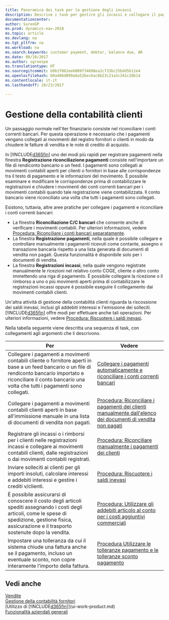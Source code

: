 ```yaml
---
title: Panoramica dei task per la gestione degli incassi
description: Descrive i task per gestire gli incassi e collegare il pagamento ai movimenti contabili cliente o fornitore.
documentationcenter: 
author: SorenGP
ms.prod: dynamics-nav-2018
ms.topic: article
ms.devlang: na
ms.tgt_pltfrm: na
ms.workload: na
ms.search.keywords: customer payment, debtor, balance due, AR
ms.date: 08/10/2017
ms.author: sgroespe
ms.translationtype: HT
ms.sourcegitcommit: b9b1f062ee6009f34698ea2cf33bc25bdd5b11e4
ms.openlocfilehash: b9a486d099a6a52bec6ac6b23c21a3c341c20b14
ms.contentlocale: it-it
ms.lasthandoff: 10/23/2017

---
```

# <a name="managing-receivables"></a>Gestione della contabilità clienti
Un passaggio normale nell'iter finanziario consiste nel riconciliare i conti correnti bancari. Per questa operazione è necessario che i pagamenti vengano collegati ai movimenti del registro fornitori o clienti in modo da chiudere le fatture di vendita e le note di credito di acquisto.  

In [!INCLUDE[d365fin](includes/d365fin_md.md)] uno dei modi più rapidi per registrare pagamenti nella finestra **Registrazione riconciliazione pagamenti** consiste nell'importare un file di rendiconto bancario o un feed. I pagamenti sono collegati ai movimenti contabili aperti per clienti o fornitori in base alle corrispondenze tra il testo di pagamento e le informazioni del movimento. È possibile esaminare e modificare le corrispondenze prima di contabilizzare le registrazioni e chiudere i movimenti dei conti correnti bancari per i movimenti contabili quando tale registrazione viene contabilizzata. Il conto bancario viene riconciliato una volta che tutti i pagamenti sono collegati.

Esistono, tuttavia, altre aree pratiche per collegare i pagamenti e riconciliare i conti correnti bancari:  

* La finestra **Riconciliazione C/C bancari** che consente anche di verificare i movimenti contabili. Per ulteriori informazioni, vedere [Procedura: Riconciliare i conti bancari separatamente](bank-how-reconcile-bank-accounts-separately.md).  
* La finestra **Registrazione pagamenti**, nella quale è possibile collegare e controllare manualmente i pagamenti ricevuti come contante, assegno o transazione bancaria rispetto a una lista generata di documenti di vendita non pagati. Questa funzionalità è disponibile solo per i documenti di vendita.  
* La finestra **Registrazioni incassi**, nella quale vengono registrate manualmente le ricezioni nel relativo conto COGE, cliente o altro conto immettendo una riga di pagamento. È possibile collegare la ricezione o il rimborso a uno o più movimenti aperti prima di contabilizzare le registrazioni incassi oppure è possibile eseguire il collegamento dai movimenti contabili clienti.  

Un'altra attività di gestione della contabilità clienti riguarda la riscossione dei saldi inevasi, inclusi gli addebiti interessi e l'emissione dei solleciti. [!INCLUDE[d365fin](includes/d365fin_md.md)] offre modi per effettuare anche tali operazioni. Per ulteriori informazioni, vedere [Procedura: Riscuotere i saldi inevasi](receivables-collect-outstanding-balances.md).  

Nella tabella seguente viene descritta una sequenza di task, con collegamenti agli argomenti che li descrivono.  

| Per | Vedere |
| --- | --- |
| Collegare i pagamenti a movimenti contabili cliente o fornitore aperti in base a un feed bancario o un file di rendiconto bancario importato e riconciliare il conto bancario una volta che tutti i pagamenti sono collegati. |[Collegare i pagamenti automaticamente e riconciliare i conti correnti bancari](receivables-apply-payments-auto-reconcile-bank-accounts.md) |
| Collegare i pagamenti a movimenti contabili clienti aperti in base all'immissione manuale in una lista di documenti di vendita non pagati. |[Procedura: Riconciliare i pagamenti dei clienti manualmente dall'elenco dei documenti di vendita non pagati](receivables-how-reconcile-customer-payments-list-unpaid-sales-documents.md) |
| Registrare gli incassi o i rimborsi per i clienti nelle registrazioni incassi e collegare ai movimenti contabili clienti, dalle registrazioni o dai movimenti contabili registrati. |[Procedura: Riconciliare manualmente i pagamenti dei clienti](receivables-how-apply-sales-transactions-manually.md) |
| Inviare solleciti ai clienti per gli importi insoluti, calcolare interessi e addebiti interessi e gestire i crediti v/clienti. |[Procedura: Riscuotere i saldi inevasi](receivables-collect-outstanding-balances.md) |
|È possibile assicurarsi di conoscere il costo degli articoli spediti assegnando i costi degli articoli, come le spese di spedizione, gestione fisica, assicurazione e il trasporto sostenute dopo la vendita.|[Procedura: Utilizzare gli addebiti articolo al conto per i costi aggiuntivi commerciali](payables-how-assign-item-charges.md)|
|Impostare una tolleranza da cui il sistema chiude una fattura anche se il pagamento, incluso un eventuale sconto, non copre interamente l'importo della fattura.|[Procedura Utilizzare le tolleranze pagamento e le tolleranze sconto pagamento](finance-payment-tolerance-and-payment-discount-tolerance.md)|
## <a name="see-also"></a>Vedi anche
[Vendite](sales-manage-sales.md)  
[Gestione della contabilità fornitori](payables-manage-payables.md)  
[Utilizzo di [!INCLUDE[d365fin](includes/d365fin_md.md)]](ui-work-product.md)  
[Funzionalità aziendali generali](ui-across-business-areas.md)


